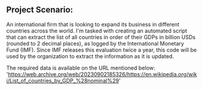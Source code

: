 ## Project Scenario:

An international firm that is looking to expand its business in different countries across the world. I'm tasked with creating an automated script that can extract the list of all countries in order of their GDPs in billion USDs (rounded to 2 decimal places), as logged by the International Monetary Fund (IMF). Since IMF releases this evaluation twice a year, this code will be used by the organization to extract the information as it is updated.

The required data is available on the URL mentioned below:
'https://web.archive.org/web/20230902185326/https://en.wikipedia.org/wiki/List_of_countries_by_GDP_%28nominal%29'
